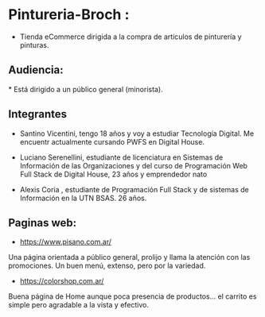 # Pintureria-Broch :


* Tienda eCommerce dirigida a la compra de articulos de pinturería y pinturas.

<h2> Audiencia: </h2>
*  Está dirigido a un público general (minorista).

<h2> Integrantes </h2>

* Santino Vicentini, tengo 18 años y voy a estudiar Tecnología Digital.  Me encuentr actualmente cursando  PWFS en Digital House.   

* Luciano Serenellini, estudiante de licenciatura en Sistemas de Información de las Organizaciones y del curso de Programación Web Full Stack de Digital House, 23 años y emprendedor nato 

* Alexis Coria , estudiante de Programación Full Stack y de sistemas de Información en la UTN BSAS. 26 años.

<h2> Paginas web: </h2>

* https://www.pisano.com.ar/

Una página orientada a público general, prolijo y llama la atención con las promociones. Un buen menú, extenso, pero por la variedad.

* https://colorshop.com.ar/

Buena página de Home aunque poca presencia de productos... el carrito es simple pero agradable a la vista y efectivo.
